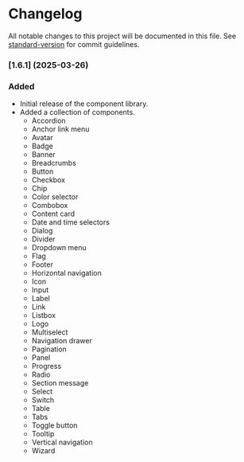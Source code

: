 <!--
 *              Copyright (c) 2025 Visa, Inc.
 *
 * Licensed under the Apache License, Version 2.0 (the "License");
 * you may not use this file except in compliance with the License.
 * You may obtain a copy of the License at
 *
 *         http://www.apache.org/licenses/LICENSE-2.0
 *
 * Unless required by applicable law or agreed to in writing, software
 * distributed under the License is distributed on an "AS IS" BASIS,
 * WITHOUT WARRANTIES OR CONDITIONS OF ANY KIND, either express or implied.
 * See the License for the specific language governing permissions and
 * limitations under the License.
 *
 -->
# Changelog

All notable changes to this project will be documented in this file. See [standard-version](https://github.com/conventional-changelog/standard-version) for commit guidelines.

### [1.6.1] (2025-03-26)

### Added

- Initial release of the component library.
- Added a collection of components.
  - Accordion
  - Anchor link menu
  - Avatar
  - Badge
  - Banner
  - Breadcrumbs
  - Button
  - Checkbox
  - Chip
  - Color selector
  - Combobox
  - Content card
  - Date and time selectors
  - Dialog
  - Divider
  - Dropdown menu
  - Flag
  - Footer
  - Horizontal navigation
  - Icon
  - Input
  - Label
  - Link
  - Listbox
  - Logo
  - Multiselect
  - Navigation drawer
  - Pagination
  - Panel
  - Progress
  - Radio
  - Section message
  - Select
  - Switch
  - Table
  - Tabs
  - Toggle button
  - Tooltip
  - Vertical navigation
  - Wizard
